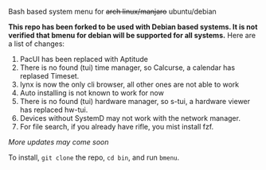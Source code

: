 Bash based system menu for ~~arch linux/manjaro~~ ubuntu/debian

**This repo has been forked to be used with Debian based systems. It is not verified that bmenu for debian will be supported for all systems.** Here are a list of changes:

1. PacUI has been replaced with Aptitude
2. There is no found (tui) time manager, so Calcurse, a calendar has replased Timeset.
3. lynx is now the only cli browser, all other ones are not able to work
4. Auto installing is not known to work for now
5. There is no found (tui) hardware manager, so s-tui, a hardware viewer has replaced hw-tui.
6. Devices without SystemD may not work with the network manager.
7. For file search, if you already have rifle, you mist install fzf.

*More updates may come soon*

To install, ```git clone``` the repo, ```cd bin```, and run ```bmenu```.
